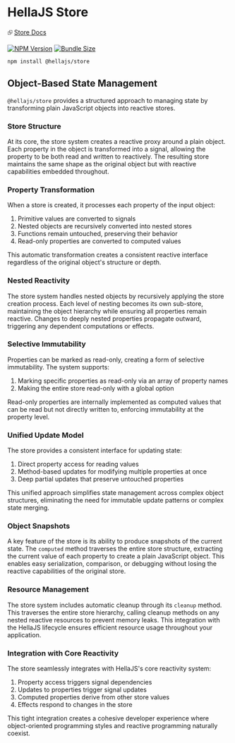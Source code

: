 # HellaJS Store

⮺ [Store Docs](https://hellajs.com/packages/store/store)

[![NPM Version](https://img.shields.io/npm/v/@hellajs/store)](https://www.npmjs.com/package/@hellajs/store)
[![Bundle Size](https://img.shields.io/bundlephobia/minzip/@hellajs/store@latest)](https://bundlephobia.com/package/@hellajs/store)


```bash
npm install @hellajs/store
```

## Object-Based State Management

`@hellajs/store` provides a structured approach to managing state by transforming plain JavaScript objects into reactive stores.

### Store Structure

At its core, the store system creates a reactive proxy around a plain object. Each property in the object is transformed into a signal, allowing the property to be both read and written to reactively. The resulting store maintains the same shape as the original object but with reactive capabilities embedded throughout.

### Property Transformation

When a store is created, it processes each property of the input object:

1. Primitive values are converted to signals
2. Nested objects are recursively converted into nested stores
3. Functions remain untouched, preserving their behavior
4. Read-only properties are converted to computed values

This automatic transformation creates a consistent reactive interface regardless of the original object's structure or depth.

### Nested Reactivity

The store system handles nested objects by recursively applying the store creation process. Each level of nesting becomes its own sub-store, maintaining the object hierarchy while ensuring all properties remain reactive. Changes to deeply nested properties propagate outward, triggering any dependent computations or effects.

### Selective Immutability

Properties can be marked as read-only, creating a form of selective immutability. The system supports:

1. Marking specific properties as read-only via an array of property names
2. Making the entire store read-only with a global option

Read-only properties are internally implemented as computed values that can be read but not directly written to, enforcing immutability at the property level.

### Unified Update Model

The store provides a consistent interface for updating state:

1. Direct property access for reading values
2. Method-based updates for modifying multiple properties at once
3. Deep partial updates that preserve untouched properties

This unified approach simplifies state management across complex object structures, eliminating the need for immutable update patterns or complex state merging.

### Object Snapshots

A key feature of the store is its ability to produce snapshots of the current state. The `computed` method traverses the entire store structure, extracting the current value of each property to create a plain JavaScript object. This enables easy serialization, comparison, or debugging without losing the reactive capabilities of the original store.

### Resource Management

The store system includes automatic cleanup through its `cleanup` method. This traverses the entire store hierarchy, calling cleanup methods on any nested reactive resources to prevent memory leaks. This integration with the HellaJS lifecycle ensures efficient resource usage throughout your application.

### Integration with Core Reactivity

The store seamlessly integrates with HellaJS's core reactivity system:

1. Property access triggers signal dependencies
2. Updates to properties trigger signal updates
3. Computed properties derive from other store values
4. Effects respond to changes in the store

This tight integration creates a cohesive developer experience where object-oriented programming styles and reactive programming naturally coexist.
